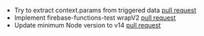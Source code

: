 - Try to extract context.params from triggered data [pull request](https://github.com/firebase/firebase-functions-test/pull/114)
- Implement firebase-functions-test wrapV2 [pull request](https://github.com/firebase/firebase-functions-test/pull/131)
- Update minimum Node version to v14 [pull request](https://github.com/firebase/firebase-functions-test/pull/135)
